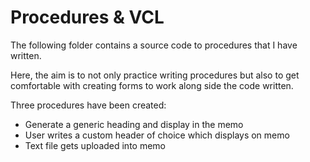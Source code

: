 # Procedures & VCL

The following folder contains a source code to procedures that I have written.

Here, the aim is to not only practice writing procedures but also to get comfortable with creating forms to work along side the code written.

Three procedures have been created:

* Generate a generic heading and display in the memo
* User writes a custom header of choice which displays on memo
* Text file gets uploaded into memo

